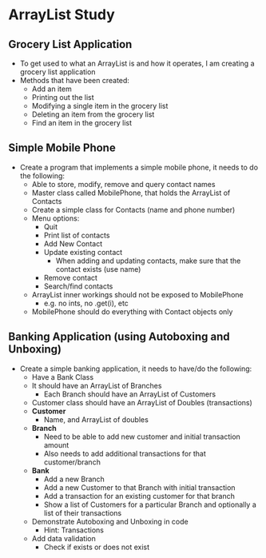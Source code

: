 # ArrayList Study

## Grocery List Application

- To get used to what an ArrayList is and how it operates, I am creating a grocery list application
- Methods that have been created:
   - Add an item
   - Printing out the list
   - Modifying a single item in the grocery list
   - Deleting an item from the grocery list
   - Find an item in the grocery list
   
## Simple Mobile Phone 

- Create a program that implements a simple mobile phone, it needs to do the following:
    - Able to store, modify, remove and query contact names
    - Master class called MobilePhone, that holds the ArrayList of Contacts
    - Create a simple class for Contacts (name and phone number)
    - Menu options:
        - Quit
        - Print list of contacts
        - Add New Contact
        - Update existing contact
            - When adding and updating contacts, make sure that the contact exists (use name)
        - Remove contact
        - Search/find contacts
    - ArrayList inner workings should not be exposed to MobilePhone
        - e.g. no ints, no .get(i), etc
    - MobilePhone should do everything with Contact objects only
        
## Banking Application (using Autoboxing and Unboxing)

- Create a simple banking application, it needs to have/do the following:
    - Have a Bank Class
    - It should have an ArrayList of Branches
        - Each Branch should have an ArrayList of Customers
    - Customer class should have an ArrayList of Doubles (transactions)
    - **Customer**
        - Name, and ArrayList of doubles
    - **Branch**
        - Need to be able to add new customer and initial transaction amount
        - Also needs to add additional transactions for that customer/branch
    - **Bank**
        - Add a new Branch
        - Add a new Customer to that Branch with initial transaction
        - Add a transaction for an existing customer for that branch
        - Show a list of Customers for a particular Branch and optionally a list of their transactions
    - Demonstrate Autoboxing and Unboxing in code
        - Hint: Transactions
    - Add data validation
        - Check if exists or does not exist    
        
   